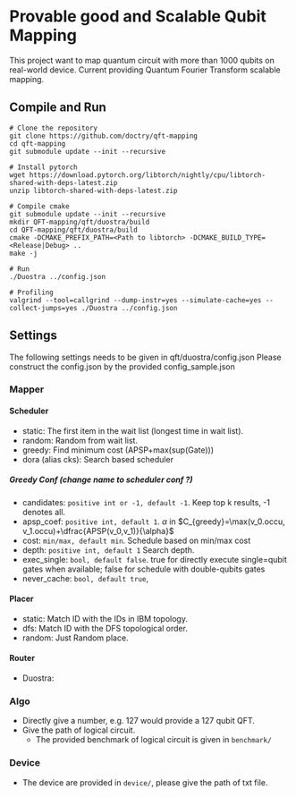 # Provable good and Scalable Qubit Mapping
This project want to map quantum circuit with more than 1000 qubits on real-world device. Current providing Quantum Fourier Transform scalable mapping.

## Compile and Run
```bash=
# Clone the repository
git clone https://github.com/doctry/qft-mapping
cd qft-mapping
git submodule update --init --recursive

# Install pytorch
wget https://download.pytorch.org/libtorch/nightly/cpu/libtorch-shared-with-deps-latest.zip
unzip libtorch-shared-with-deps-latest.zip

# Compile cmake
git submodule update --init --recursive
mkdir QFT-mapping/qft/duostra/build
cd QFT-mapping/qft/duostra/build
cmake -DCMAKE_PREFIX_PATH=<Path to libtorch> -DCMAKE_BUILD_TYPE=<Release|Debug> ..
make -j

# Run
./Duostra ../config.json

# Profiling
valgrind --tool=callgrind --dump-instr=yes --simulate-cache=yes --collect-jumps=yes ./Duostra ../config.json
```

## Settings
The following settings needs to be given in qft/duostra/config.json
Please construct the config.json by the provided config_sample.json
### Mapper
#### Scheduler
* static:  The first item in the wait list (longest time in wait list).
* random:  Random from wait list.
* greedy:  Find minimum cost (APSP+max(sup(Gate)))
* dora (alias cks): Search based scheduler
##### Greedy Conf (change name to scheduler conf ?)
* candidates: ``positive int or -1, default -1``. Keep top k results, -1 denotes all.
* apsp_coef: ``positive int, default 1``. $\alpha$ in $C_{greedy}=\max(v_0.occu, v_1.occu)+\dfrac{APSP(v_0,v_1)}{\alpha}$
* cost: ``min/max, default min``. Schedule based on min/max cost
* depth: ``positive int, default 1`` Search depth.
* exec_single: ``bool, default false``. true for directly execute single=qubit gates when available; false for schedule with double-qubits gates
* never_cache: ``bool, default true``,
#### Placer
* static: Match ID with the IDs in IBM topology.
* dfs: Match ID with the DFS topological order.
* random: Just Random place.
#### Router
* Duostra:
### Algo
* Directly give a number, e.g. 127 would provide a 127 qubit QFT.
* Give the path of logical circuit.
    * The provided benchmark of logical circuit is given in  ``` benchmark/ ```
### Device
* The device are provided in  ``` device/ ```, please give the path of txt file.

